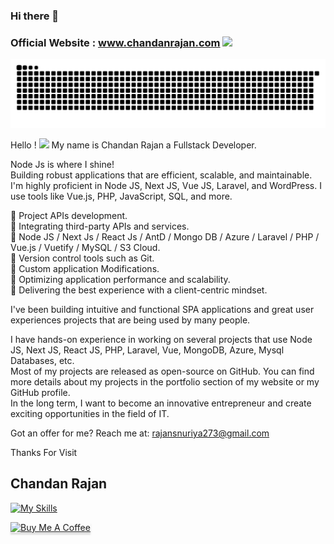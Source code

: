 ### Hi there 👋

<h3>
  Official Website : <a href="https://google.com/" target="_blank">www.chandanrajan.com</a>
    <a href="https:/rajan.com/"><img src="https://media.giphy.com/media/hvRJCLFzcasrR4ia7z/giphy.gif" width="28"></a>
</h3>

![Image Caption](./assets/rajan-snake.svg)

Hello ! <a href="https:/google.com/"><img src="https://media.giphy.com/media/hvRJCLFzcasrR4ia7z/giphy.gif"  width="20"></a>   My name is Chandan Rajan a Fullstack Developer.

Node Js is where I shine!<br>
Building robust applications that are efficient, scalable, and maintainable.<br>
I'm highly proficient in Node JS, Next JS, Vue JS, Laravel, and WordPress. I use tools like Vue.js, PHP, JavaScript, SQL, and more.

🚀 Project APIs development.<br>
🚀 Integrating third-party APIs and services.<br>
🚀 Node JS / Next Js / React Js / AntD / Mongo DB / Azure / Laravel / PHP / Vue.js / Vuetify /  MySQL / S3 Cloud.<br>
🚀 Version control tools such as Git.<br>
🚀 Custom application Modifications.<br>
🚀 Optimizing application performance and scalability.<br>
🚀 Delivering the best experience with a client-centric mindset.<br>

I've been building intuitive and functional SPA applications and great user experiences projects that are being used by many people.

I have hands-on experience in working on several projects that use Node JS, Next JS, React JS, PHP, Laravel, Vue, MongoDB, Azure, Mysql Databases, etc.<br> 
Most of my projects are released as open-source on GitHub. You can find more details about my projects in the portfolio section of my website or my GitHub profile. <br>
In the long term, I want to become an innovative entrepreneur and create exciting opportunities in the field of IT.<br>

Got an offer for me? Reach me at: rajansnuriya273@gmail.com 

Thanks For Visit
<h2>Chandan Rajan</h2>
<!-- <img src="https://rajan.com/img/signature-black.png" alt="Chandan-rajan" height="55"> -->

[![My Skills](https://skills.thijs.gg/icons?i=nodejs,nextjs,react,vue,vuetify,php,laravel,wordpress,shopify,hubspot,mongo,azure,aws,mysql,git,ubuntu,html,css,js)](https://skills.thijs.gg)

<a href="https://ko-fi.com/rajansnuriya273" target="_blank">
<img src="https://www.buymeacoffee.com/assets/img/custom_images/orange_img.png" alt="Buy Me A Coffee" style="height: 41px !important;width: 174px !important;box-shadow: 0px 3px 2px 0px rgba(190, 190, 190, 0.5) !important;-webkit-box-shadow: 0px 3px 2px 0px rgba(190, 190, 190, 0.5) !important;" >
</a>

<!--
**https://github.com/Chandan273** is a ✨ _special_ ✨ repository because its `README.md` (this file) appears on your GitHub profile.
-->

